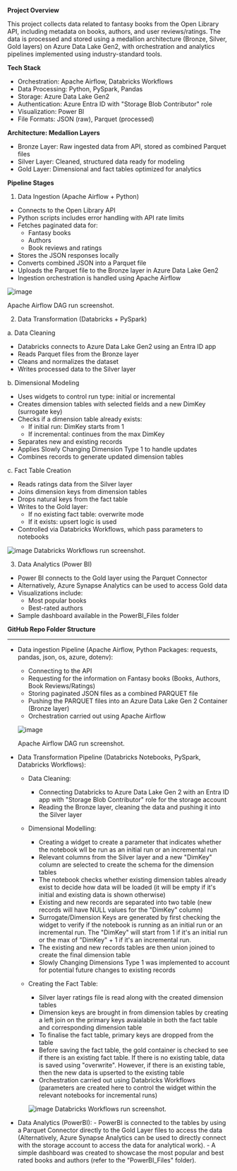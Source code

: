 **Project Overview**

This project collects data related to fantasy books from the Open Library API, including metadata on books, authors, and user reviews/ratings. The data is processed and stored using a medallion architecture (Bronze, Silver, Gold layers) on Azure Data Lake Gen2, with orchestration and analytics pipelines implemented using industry-standard tools.

**Tech Stack**
- Orchestration: Apache Airflow, Databricks Workflows
- Data Processing: Python, PySpark, Pandas
- Storage: Azure Data Lake Gen2
- Authentication: Azure Entra ID with "Storage Blob Contributor" role
- Visualization: Power BI
- File Formats: JSON (raw), Parquet (processed)

**Architecture: Medallion Layers**
- Bronze Layer: Raw ingested data from API, stored as combined Parquet files
- Silver Layer: Cleaned, structured data ready for modeling
- Gold Layer: Dimensional and fact tables optimized for analytics

**Pipeline Stages**

1. Data Ingestion (Apache Airflow + Python)
- Connects to the Open Library API
- Python scripts includes error handling with API rate limits
- Fetches paginated data for:
  - Fantasy books
  - Authors
  - Book reviews and ratings
- Stores the JSON responses locally
- Converts combined JSON into a Parquet file
- Uploads the Parquet file to the Bronze layer in Azure Data Lake Gen2
- Ingestion orchestration is handled using Apache Airflow

![image](https://github.com/user-attachments/assets/e74e6a4e-3d5c-4624-b9b3-702a5188ae41)

Apache Airflow DAG run screenshot.

2. Data Transformation (Databricks + PySpark)

a. Data Cleaning
  - Databricks connects to Azure Data Lake Gen2 using an Entra ID app
  - Reads Parquet files from the Bronze layer
  - Cleans and normalizes the dataset
  - Writes processed data to the Silver layer

b. Dimensional Modeling
  - Uses widgets to control run type: initial or incremental
  - Creates dimension tables with selected fields and a new DimKey (surrogate key)
  - Checks if a dimension table already exists:
    - If initial run: DimKey starts from 1
    - If incremental: continues from the max DimKey
  - Separates new and existing records
  - Applies Slowly Changing Dimension Type 1 to handle updates
  - Combines records to generate updated dimension tables

c. Fact Table Creation
  - Reads ratings data from the Silver layer
  - Joins dimension keys from dimension tables
  - Drops natural keys from the fact table
  - Writes to the Gold layer:
    - If no existing fact table: overwrite mode
    - If it exists: upsert logic is used
  - Controlled via Databricks Workflows, which pass parameters to notebooks

![image](https://github.com/user-attachments/assets/fd7838b6-043a-4f74-899d-d058286f0014)
Databricks Workflows run screenshot.

3. Data Analytics (Power BI)
- Power BI connects to the Gold layer using the Parquet Connector
- Alternatively, Azure Synapse Analytics can be used to access Gold data
- Visualizations include:
  - Most popular books
  - Best-rated authors
- Sample dashboard available in the PowerBI_Files folder

**GitHub Repo Folder Structure**



************************************************



  - Data ingestion Pipeline (Apache Airflow, Python Packages: requests, pandas, json, os, azure, dotenv):
    - Connecting to the API
    - Requesting for the information on Fantasy books (Books, Authors, Book Reviews/Ratings)
    - Storing paginated JSON files as a combined PARQUET file
    - Pushing the PARQUET files into an Azure Data Lake Gen 2 Container (Bronze layer)
    - Orchestration carried out using Apache Airflow
   
    ![image](https://github.com/user-attachments/assets/e74e6a4e-3d5c-4624-b9b3-702a5188ae41)

    Apache Airflow DAG run screenshot.
  
  - Data Transformation Pipeline (Databricks Notebooks, PySpark, Databricks Workflows):
    - Data Cleaning:
      - Connecting Databricks to Azure Data Lake Gen 2 with an Entra ID app with "Storage Blob Contributor" role for the storage account
      - Reading the Bronze layer, cleaning the data and pushing it into the Silver layer
   
    - Dimensional Modelling:
      - Creating a widget to create a parameter that indicates whether the notebook wll be run as an initial run or an incremental run
      - Relevant columns from the Silver layer and a new "DimKey" column are selected to create the schema for the dimension tables
      - The notebook checks whether existing dimension tables already exist to decide how data will be loaded (it will be empty if it's initial and existing data is shown              otherwise)
      - Existing and new records are separated into two table (new records will have NULL values for the "DimKey" column)
      - Surrogate/Dimension Keys are generated by first checking the widget to verify if the notebook is running as an initial run or an incremental run. The "DimKey" will             start from 1 if it's an initial run or the max of "DimKey" + 1 if it's an incremental run.
      - The existing and new records tables are then union joined to create the final dimension table
      - Slowly Changing Dimensions Type 1 was implemented to account for potential future changes to existing records
  
    - Creating the Fact Table:
      -  Silver layer ratings file is read along with the created dimension tables
      -  Dimension keys are brought in from dimension tables by creating a left join on the primary keys avaialable in both the fact table and corresponding dimension table
      -  To finalise the fact table, primary keys are dropped from the table
      -  Before saving the fact table, the gold container is checked to see if there is an existing fact table. If there is no existing table, data is saved using "overwrite".          However, if there is an existing table, then the new data is upserted to the existing table
      -  Orchestration carried out using Databricks Workflows (parameters are created here to control the widget within the relevant notebooks for incremental runs)

      ![image](https://github.com/user-attachments/assets/fd7838b6-043a-4f74-899d-d058286f0014)
      Databricks Workflows run screenshot.

  -  Data Analytics (PowerBI):
    - PowerBI is connected to the tables by using a Parquet Connector directly to the Gold Layer files to access the data (Alternatively, Azure Synapse Analytics can be used         to directly connect with the storage account to access the data for analytical work).
    - A simple dashboard was created to showcase the most popular and best rated books and authors (refer to the                   "PowerBI_Files" folder).
